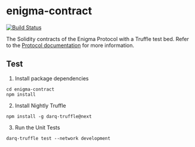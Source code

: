 # enigma-contract

[![Build Status](https://travis-ci.com/enigmampc/enigma-contract.svg?token=cNBBjbVVEGszuAJUokFT&branch=master)](https://travis-ci.com/enigmampc/enigma-contract)

The Solidity contracts of the Enigma Protocol with a Truffle test bed. Refer to the [Protocol documentation](https://enigma.co/protocol) for more information.

## Test

1. Install package dependencies
``` 
cd enigma-contract 
npm install
```
2. Install Nightly Truffle 
```
npm install -g darq-truffle@next
```
3. Run the Unit Tests
```
darq-truffle test --network development
```
